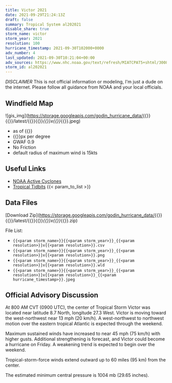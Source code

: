```yaml
---
title: Victor 2021
date: 2021-09-29T21:24:13Z
draft: false
summary: Tropical System al202021
disable_share: true
storm_name: victor
storm_year: 2021
resolution: 100
hurricane_timestamp: 2021-09-30T102000+0000
adv_number: 4
last_updated: 2021-09-30T10:21:04+00:00
adv_sources: https://www.nhc.noaa.gov/text/refresh/MIATCPAT5+shtml/300842.shtml;https://www.nhc.noaa.gov/refresh/graphics_at5+shtml/084456.shtml?cone
storm_id: al202021
---
```

*DISCLAIMER* This is not official information or modeling, I'm just a dude on the internet.  Please follow all guidance from NOAA and your local officials.

## Windfield Map
![gis_img](https://storage.googleapis.com/godin_hurricane_data/{{<param storm_name>}}{{<param storm_year>}}/latest/{{<param storm_name>}}{{<param storm_year>}}_{{<param resolution>}}x{{<param resolution>}}_{{<param hurricane_timestamp>}}.jpeg)

- as of {{<param last_updated>}}
- {{<param resolution>}}px per degree
- GWAF 0.9
- No Friction
- default radius of maximum wind is 15kts

## Useful Links
- [NOAA Active Cyclones](https://www.nhc.noaa.gov/)
- [Tropical Tidbits](https://www.tropicaltidbits.com/storminfo/)
{{< param_to_list >}}

## Data Files
[Download Zip](https://storage.googleapis.com/godin_hurricane_data/{{<param storm_name>}}{{<param storm_year>}}/latest/{{<param storm_name>}}{{<param storm_year>}}_{{<param resolution>}}x{{<param resolution>}}_{{<param hurricane_timestamp>}}.zip)

File List:
- `{{<param storm_name>}}{{<param storm_year>}}_{{<param resolution>}}x{{<param resolution>}}.csv`
- `{{<param storm_name>}}{{<param storm_year>}}_{{<param resolution>}}x{{<param resolution>}}.png`
- `{{<param storm_name>}}{{<param storm_year>}}_{{<param resolution>}}x{{<param resolution>}}.wld`
- `{{<param storm_name>}}{{<param storm_year>}}_{{<param resolution>}}x{{<param resolution>}}_{{<param hurricane_timestamp>}}.jpeg`


## Official Advisory Discussion
At 800 AM CVT (0900 UTC), the center of Tropical Storm Victor was
located near latitude 8.7 North, longitude 27.3 West.  Victor is
moving toward the west-northwest near 13 mph (20 km/h).  A 
west-northwest to northwest motion over the eastern tropical 
Atlantic is expected through the weekend.
 
Maximum sustained winds have increased to near 45 mph (75 km/h) 
with higher gusts.  Additional strengthening is forecast, and 
Victor could become a hurricane on Friday.  A weakening trend is 
expected to begin over the weekend.
 
Tropical-storm-force winds extend outward up to 60 miles (95 km)
from the center.
 
The estimated minimum central pressure is 1004 mb (29.65 inches).